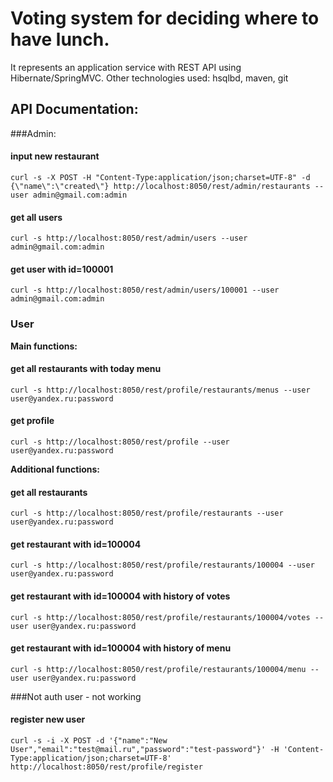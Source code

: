 Voting system for deciding where to have lunch.
=====================

It represents an application service with REST API using Hibernate/SpringMVC.
Other technologies used: hsqlbd, maven, git

API Documentation:
-----------------

###Admin:
#### input new restaurant
`curl -s -X POST -H "Content-Type:application/json;charset=UTF-8" -d {\"name\":\"created\"} http://localhost:8050/rest/admin/restaurants --user admin@gmail.com:admin`

#### get all users
`curl -s http://localhost:8050/rest/admin/users --user admin@gmail.com:admin`

#### get user with id=100001
`curl -s http://localhost:8050/rest/admin/users/100001 --user admin@gmail.com:admin`

### User
**Main functions:**
#### get all restaurants with today menu
`curl -s http://localhost:8050/rest/profile/restaurants/menus --user user@yandex.ru:password`

#### get profile
`curl -s http://localhost:8050/rest/profile --user user@yandex.ru:password`

**Additional functions:**
#### get all restaurants
`curl -s http://localhost:8050/rest/profile/restaurants --user user@yandex.ru:password`

#### get restaurant with id=100004
`curl -s http://localhost:8050/rest/profile/restaurants/100004 --user user@yandex.ru:password`

#### get restaurant with id=100004 with history of votes
`curl -s http://localhost:8050/rest/profile/restaurants/100004/votes --user user@yandex.ru:password`

#### get restaurant with id=100004 with history of menu
`curl -s http://localhost:8050/rest/profile/restaurants/100004/menu --user user@yandex.ru:password`

###Not auth user - not working
#### register new user
`curl -s -i -X POST -d '{"name":"New User","email":"test@mail.ru","password":"test-password"}' -H 'Content-Type:application/json;charset=UTF-8' http://localhost:8050/rest/profile/register`



